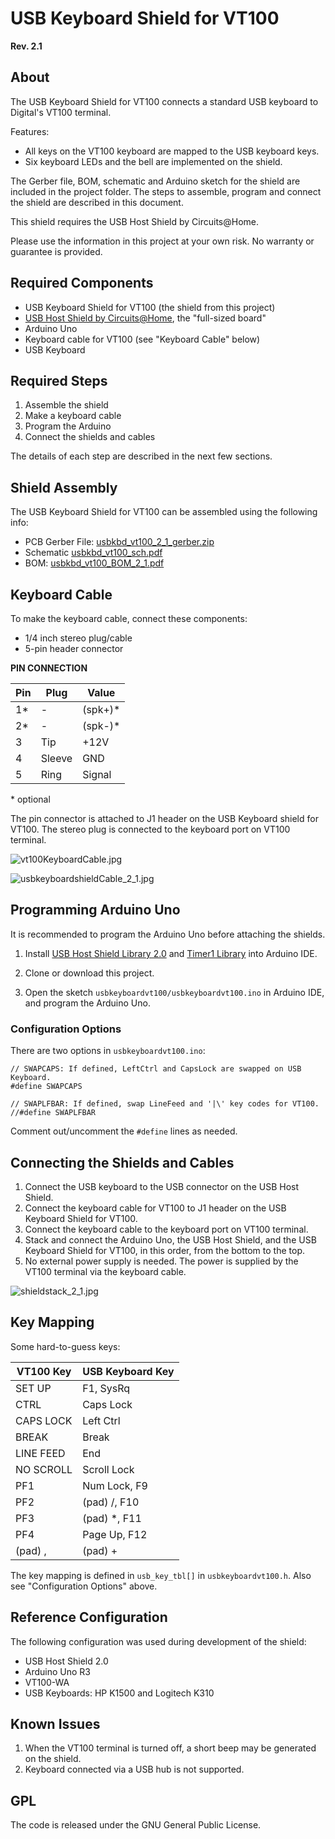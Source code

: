 # USB Keyboard Shield for VT100 #

__Rev. 2.1__

## About

The USB Keyboard Shield for VT100 connects a standard USB keyboard to Digital's VT100 terminal.

Features:

* All keys on the VT100 keyboard are mapped to the USB keyboard keys.
* Six keyboard LEDs and the bell are implemented on the shield.

The Gerber file, BOM, schematic and Arduino sketch for the shield are included in the project folder. The steps to assemble, program and connect the shield are described in this document.

This shield requires the USB Host Shield by Circuits@Home.

Please use the information in this project at your own risk. No warranty or guarantee is provided.

## Required Components

- USB Keyboard Shield for VT100 (the shield from this project)
- [USB Host Shield by Circuits@Home](https://www.circuitsathome.com/arduino_usb_host_shield_projects/), the "full-sized board"
- Arduino Uno
- Keyboard cable for VT100 (see "Keyboard Cable" below)
- USB Keyboard

## Required Steps

1. Assemble the shield
2. Make a keyboard cable
3. Program the Arduino
4. Connect the shields and cables

The details of each step are described in the next few sections.

## Shield Assembly

The USB Keyboard Shield for VT100 can be assembled using the following info:

- PCB Gerber File: [usbkbd_vt100_2_1_gerber.zip](./usbkbd_vt100_2_1_gerber.zip)
- Schematic [usbkbd_vt100_sch.pdf](./usbkbd_vt100_sch.pdf)
- BOM: [usbkbd_vt100_BOM_2_1.pdf](./usbkbd_vt100_BOM_2_1.pdf)

## Keyboard Cable

To make the keyboard cable, connect these components:

 - 1/4 inch stereo plug/cable
 - 5-pin header connector

__PIN CONNECTION__

| Pin | Plug |  Value |
|-|-|-|
| 1* | - | (spk+)* |
| 2* | - | (spk-)* |
| 3 | Tip | +12V |
| 4 | Sleeve | GND |
| 5 | Ring | Signal |

  \* optional

The pin connector is attached to J1 header on the USB Keyboard shield for VT100. The stereo plug is connected to the keyboard port on VT100 terminal.

![vt100KeyboardCable.jpg](./images/vt100KeyboardCable1.jpg)

![usbkeyboardshieldCable_2_1.jpg](./images/usbkeyboardshieldCable_2_1.jpg)

## Programming Arduino Uno

It is recommended to program the Arduino Uno before attaching the shields.

1. Install [USB Host Shield Library 2.0](https://github.com/felis/USB_Host_Shield_2.0) and [Timer1 Library](http://playground.arduino.cc/Code/Timer1) into Arduino IDE.

2. Clone or download this project.

3. Open the sketch `usbkeyboardvt100/usbkeyboardvt100.ino` in Arduino IDE, and program the Arduino Uno.

### Configuration Options

There are two options in `usbkeyboardvt100.ino`:
```
// SWAPCAPS: If defined, LeftCtrl and CapsLock are swapped on USB Keyboard.
#define SWAPCAPS

// SWAPLFBAR: If defined, swap LineFeed and '|\' key codes for VT100.
//#define SWAPLFBAR
```

Comment out/uncomment the `#define` lines as needed.

## Connecting the Shields and Cables

1. Connect the USB keyboard to the USB connector on the USB Host Shield.
2. Connect the keyboard cable for VT100 to J1 header on the USB Keyboard Shield for VT100.
3. Connect the keyboard cable to the keyboard port on VT100 terminal.
4. Stack and connect the Arduino Uno, the USB Host Shield, and the USB Keyboard Shield for VT100, in this order, from the bottom to the top.
5. No external power supply is needed. The power is supplied by the VT100 terminal via the keyboard cable.

![shieldstack_2_1.jpg](./images/shieldstack_2_1.jpg)

## Key Mapping

Some hard-to-guess keys:

| VT100 Key | USB Keyboard Key |
|-|-|
| SET UP | F1, SysRq |
| CTRL | Caps Lock |
| CAPS LOCK | Left Ctrl |
| BREAK | Break |
| LINE FEED | End |
| NO SCROLL | Scroll Lock |
| PF1 | Num Lock, F9 |
| PF2 | (pad) /, F10 |
| PF3 | (pad) *, F11 |
| PF4 | Page Up, F12 |
|(pad) , | (pad) + |

The key mapping is defined in `usb_key_tbl[]` in `usbkeyboardvt100.h`. Also see "Configuration Options" above.

## Reference Configuration

The following configuration was used during development of the shield:

- USB Host Shield 2.0
- Arduino Uno R3
- VT100-WA
- USB Keyboards: HP K1500 and Logitech K310

## Known Issues

1. When the VT100 terminal is turned off, a short beep may be generated on the shield.
2. Keyboard connected via a USB hub is not supported.

## GPL

The code is released under the GNU General Public License.
